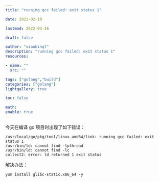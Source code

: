 ```yaml
---
title: "running gcc failed: exit status 1"

date: 2022-02-10

lastmod: 2022-03-16

draft: false

author: "xiaobinqt"
description: "running gcc failed: exit status 1"
resources:

- name: ""
  src: ""

tags: ["golang","build"]
categories: ["golang"]
lightgallery: true

toc: false

math:
enable: true
---
```




今天在编译 go 项目时出现了如下错误：

```shell
/usr/local/go/pkg/tool/linux_amd64/link: running gcc failed: exit status 1
/usr/bin/ld: cannot find -lpthread
/usr/bin/ld: cannot find -lc
collect2: error: ld returned 1 exit status
```

解决办法：

```shell
yum install glibc-static.x86_64 -y
```

